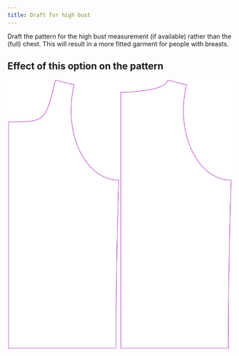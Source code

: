 ```yaml
---
title: Draft for high bust
---
```


Draft the pattern for the high bust measurement (if available) rather than the (full) chest. This will result in a more fitted garment for people with breasts.

## Effect of this option on the pattern

![This image shows the effect of this option by superimposing several variants that have a different value for this option](aaron_draftforhighbust_sample.svg "Effect of this option on the pattern")
